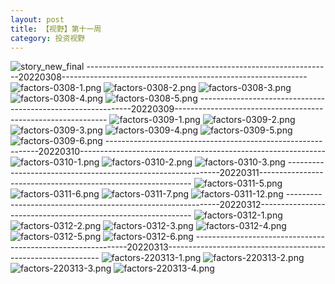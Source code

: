 ```yaml
---
layout: post
title: 【视野】第十一周
category: 投资视野
---
```

![story_new_final](http://rab41f8zg.hd-bkt.clouddn.com/img/story_new_final_0322.png)
-------------------------------------------------------------20220308-------------------------------------------------------------
![factors-0308-1.png](http://rab41f8zg.hd-bkt.clouddn.com/img/factors-0308-1.png)
![factors-0308-2.png](http://rab41f8zg.hd-bkt.clouddn.com/img/factors-0308-2.png)
![factors-0308-3.png](http://rab41f8zg.hd-bkt.clouddn.com/img/factors-0308-3.png)
![factors-0308-4.png](http://rab41f8zg.hd-bkt.clouddn.com/img/factors-0308-4.png)
![factors-0308-5.png](http://rab41f8zg.hd-bkt.clouddn.com/img/factors-0308-5.png)
-------------------------------------------------------------20220309-------------------------------------------------------------
![factors-0309-1.png](http://rab41f8zg.hd-bkt.clouddn.com/img/factors-0309-1.png)
![factors-0309-2.png](http://rab41f8zg.hd-bkt.clouddn.com/img/factors-0309-2.png)
![factors-0309-3.png](http://rab41f8zg.hd-bkt.clouddn.com/img/factors-0309-3.png)
![factors-0309-4.png](http://rab41f8zg.hd-bkt.clouddn.com/img/factors-0309-4.png)
![factors-0309-5.png](http://rab41f8zg.hd-bkt.clouddn.com/img/factors-0309-5.png)
![factors-0309-6.png](http://rab41f8zg.hd-bkt.clouddn.com/img/factors-0309-6.png)
-------------------------------------------------------------20220310-------------------------------------------------------------
![factors-0310-1.png](http://rab41f8zg.hd-bkt.clouddn.com/img/factors-0310-1.png)
![factors-0310-2.png](http://rab41f8zg.hd-bkt.clouddn.com/img/factors-0310-2.png)
![factors-0310-3.png](http://rab41f8zg.hd-bkt.clouddn.com/img/factors-0310-3.png)
-------------------------------------------------------------20220311-------------------------------------------------------------
![factors-0311-5.png](http://rab41f8zg.hd-bkt.clouddn.com/img/factors-0311-5.png)
![factors-0311-6.png](http://rab41f8zg.hd-bkt.clouddn.com/img/factors-0311-6.png)
![factors-0311-7.png](http://rab41f8zg.hd-bkt.clouddn.com/img/factors-0311-7.png)
![factors-0311-12.png](http://rab41f8zg.hd-bkt.clouddn.com/img/factors-0311-12.png)
-------------------------------------------------------------20220312-------------------------------------------------------------
![factors-0312-1.png](http://rab41f8zg.hd-bkt.clouddn.com/img/factors-0312-1.png)
![factors-0312-2.png](http://rab41f8zg.hd-bkt.clouddn.com/img/factors-0312-2.png)
![factors-0312-3.png](http://rab41f8zg.hd-bkt.clouddn.com/img/factors-0312-3.png)
![factors-0312-4.png](http://rab41f8zg.hd-bkt.clouddn.com/img/factors-0312-4.png)
![factors-0312-5.png](http://rab41f8zg.hd-bkt.clouddn.com/img/factors-0312-5.png)
![factors-0312-6.png](http://rab41f8zg.hd-bkt.clouddn.com/img/factors-0312-6.png)
-------------------------------------------------------------20220313-------------------------------------------------------------
![factors-220313-1.png](http://rab41f8zg.hd-bkt.clouddn.com/img/factors-220313-1.png)
![factors-220313-2.png](http://rab41f8zg.hd-bkt.clouddn.com/img/factors-220313-2.png)
![factors-220313-3.png](http://rab41f8zg.hd-bkt.clouddn.com/img/factors-220313-3.png)
![factors-220313-4.png](http://rab41f8zg.hd-bkt.clouddn.com/img/factors-220313-4.png)



  




